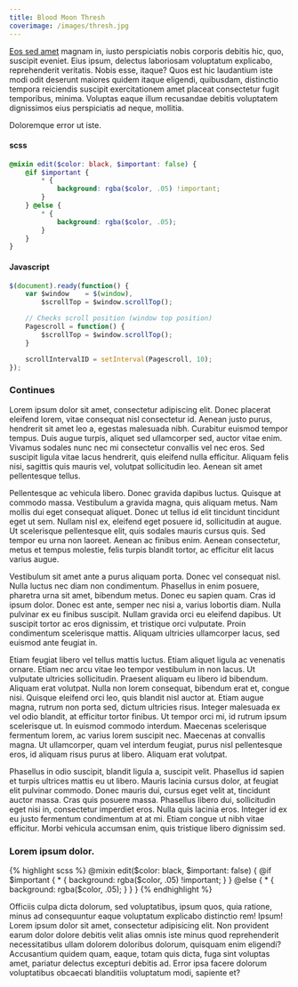 ```yaml
---
title: Blood Moon Thresh
coverimage: /images/thresh.jpg
---
```



[Eos sed amet][link] magnam in, iusto perspiciatis nobis corporis debitis hic, quo, suscipit eveniet. Eius ipsum, delectus laboriosam voluptatum explicabo, reprehenderit veritatis. Nobis esse, itaque? Quos est hic laudantium iste modi odit deserunt maiores quidem itaque eligendi, quibusdam, distinctio tempora reiciendis suscipit exercitationem amet placeat consectetur fugit temporibus, minima. Voluptas eaque illum recusandae debitis voluptatem dignissimos eius perspiciatis ad neque, mollitia.

Doloremque error ut iste.

#### scss

```scss
@mixin edit($color: black, $important: false) {
    @if $important {
        * {
            background: rgba($color, .05) !important;
        }
    } @else {
        * {
            background: rgba($color, .05);
        }
    }
}
```

#### Javascript

```js
$(document).ready(function() {
    var $window    = $(window),
        $scrollTop = $window.scrollTop();

    // Checks scroll position (window top position)
    Pagescroll = function() {
        $scrollTop = $window.scrollTop();
    }

    scrollIntervalID = setInterval(Pagescroll, 10);
});
```

### Continues

Lorem ipsum dolor sit amet, consectetur adipiscing elit. Donec placerat eleifend lorem, vitae consequat nisl consectetur id. Aenean justo purus, hendrerit sit amet leo a, egestas malesuada nibh. Curabitur euismod tempor tempus. Duis augue turpis, aliquet sed ullamcorper sed, auctor vitae enim. Vivamus sodales nunc nec mi consectetur convallis vel nec eros. Sed suscipit ligula vitae lacus hendrerit, quis eleifend nulla efficitur. Aliquam felis nisi, sagittis quis mauris vel, volutpat sollicitudin leo. Aenean sit amet pellentesque tellus.

Pellentesque ac vehicula libero. Donec gravida dapibus luctus. Quisque at commodo massa. Vestibulum a gravida magna, quis aliquam metus. Nam mollis dui eget consequat aliquet. Donec ut tellus id elit tincidunt tincidunt eget ut sem. Nullam nisl ex, eleifend eget posuere id, sollicitudin at augue. Ut scelerisque pellentesque elit, quis sodales mauris cursus quis. Sed tempor eu urna non laoreet. Aenean ac finibus enim. Aenean consectetur, metus et tempus molestie, felis turpis blandit tortor, ac efficitur elit lacus varius augue.

Vestibulum sit amet ante a purus aliquam porta. Donec vel consequat nisl. Nulla luctus nec diam non condimentum. Phasellus in enim posuere, pharetra urna sit amet, bibendum metus. Donec eu sapien quam. Cras id ipsum dolor. Donec est ante, semper nec nisi a, varius lobortis diam. Nulla pulvinar ex eu finibus suscipit. Nullam gravida orci eu eleifend dapibus. Ut suscipit tortor ac eros dignissim, et tristique orci vulputate. Proin condimentum scelerisque mattis. Aliquam ultricies ullamcorper lacus, sed euismod ante feugiat in.

Etiam feugiat libero vel tellus mattis luctus. Etiam aliquet ligula ac venenatis ornare. Etiam nec arcu vitae leo tempor vestibulum in non lacus. Ut vulputate ultricies sollicitudin. Praesent aliquam eu libero id bibendum. Aliquam erat volutpat. Nulla non lorem consequat, bibendum erat et, congue nisi. Quisque eleifend orci leo, quis blandit nisl auctor at. Etiam augue magna, rutrum non porta sed, dictum ultricies risus. Integer malesuada ex vel odio blandit, at efficitur tortor finibus. Ut tempor orci mi, id rutrum ipsum scelerisque ut. In euismod commodo interdum. Maecenas scelerisque fermentum lorem, ac varius lorem suscipit nec. Maecenas at convallis magna. Ut ullamcorper, quam vel interdum feugiat, purus nisl pellentesque eros, id aliquam risus purus at libero. Aliquam erat volutpat.

Phasellus in odio suscipit, blandit ligula a, suscipit velit. Phasellus id sapien et turpis ultrices mattis eu ut libero. Mauris lacinia cursus dolor, at feugiat elit pulvinar commodo. Donec mauris dui, cursus eget velit at, tincidunt auctor massa. Cras quis posuere massa. Phasellus libero dui, sollicitudin eget nisi in, consectetur imperdiet eros. Nulla quis lacinia eros. Integer id ex eu justo fermentum condimentum at at mi. Etiam congue ut nibh vitae efficitur. Morbi vehicula accumsan enim, quis tristique libero dignissim sed.

### Lorem ipsum dolor.

{% highlight scss %}
@mixin edit($color: black, $important: false) {
    @if $important {
        * {
            background: rgba($color, .05) !important;
        }
    } @else {
        * {
            background: rgba($color, .05);
        }
    }
}
{% endhighlight %}

Officiis culpa dicta dolorum, sed voluptatibus, ipsum quos, quia ratione, minus ad consequuntur eaque voluptatum explicabo distinctio rem! Ipsum! Lorem ipsum dolor sit amet, consectetur adipisicing elit. Non provident earum dolor dolore debitis velit alias omnis iste minus quod reprehenderit necessitatibus ullam dolorem doloribus dolorum, quisquam enim eligendi? Accusantium quidem quam, eaque, totam quis dicta, fuga sint voluptas amet, pariatur delectus excepturi debitis ad. Error ipsa facere dolorum voluptatibus obcaecati blanditiis voluptatum modi, sapiente et?

[link]:#
[image]:/images/kalista.png
[TOC]::with_toc_data
